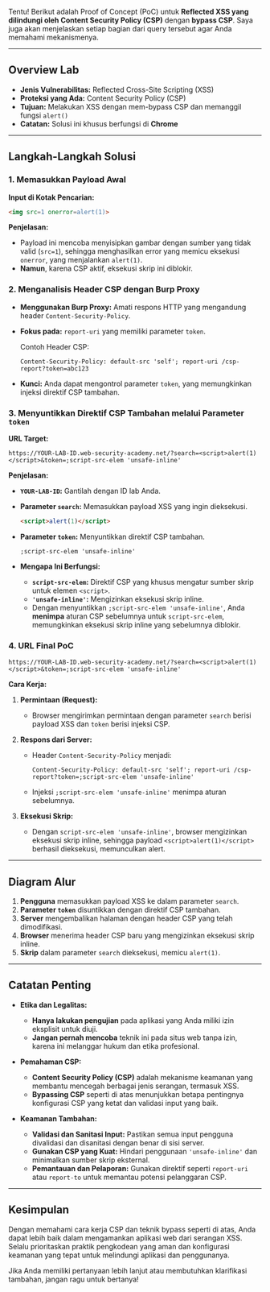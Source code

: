Tentu! Berikut adalah Proof of Concept (PoC) untuk **Reflected XSS yang dilindungi oleh Content Security Policy (CSP)** dengan **bypass CSP**. Saya juga akan menjelaskan setiap bagian dari query tersebut agar Anda memahami mekanismenya.

---

## **Overview Lab**

- **Jenis Vulnerabilitas:** Reflected Cross-Site Scripting (XSS)
- **Proteksi yang Ada:** Content Security Policy (CSP)
- **Tujuan:** Melakukan XSS dengan mem-bypass CSP dan memanggil fungsi `alert()`
- **Catatan:** Solusi ini khusus berfungsi di **Chrome**

---

## **Langkah-Langkah Solusi**

### 1. **Memasukkan Payload Awal**

**Input di Kotak Pencarian:**

```html
<img src=1 onerror=alert(1)>
```

**Penjelasan:**
- Payload ini mencoba menyisipkan gambar dengan sumber yang tidak valid (`src=1`), sehingga menghasilkan error yang memicu eksekusi `onerror`, yang menjalankan `alert(1)`.
- **Namun**, karena CSP aktif, eksekusi skrip ini diblokir.

### 2. **Menganalisis Header CSP dengan Burp Proxy**

- **Menggunakan Burp Proxy:** Amati respons HTTP yang mengandung header `Content-Security-Policy`.
- **Fokus pada:** `report-uri` yang memiliki parameter `token`.
  
  Contoh Header CSP:

  ```
  Content-Security-Policy: default-src 'self'; report-uri /csp-report?token=abc123
  ```

- **Kunci:** Anda dapat mengontrol parameter `token`, yang memungkinkan injeksi direktif CSP tambahan.

### 3. **Menyuntikkan Direktif CSP Tambahan melalui Parameter `token`**

**URL Target:**

```
https://YOUR-LAB-ID.web-security-academy.net/?search=<script>alert(1)</script>&token=;script-src-elem 'unsafe-inline'
```

**Penjelasan:**

- **`YOUR-LAB-ID`:** Gantilah dengan ID lab Anda.
- **Parameter `search`:** Memasukkan payload XSS yang ingin dieksekusi.
  
  ```html
  <script>alert(1)</script>
  ```

- **Parameter `token`:** Menyuntikkan direktif CSP tambahan.
  
  ```plaintext
  ;script-src-elem 'unsafe-inline'
  ```

- **Mengapa Ini Berfungsi:**
  - **`script-src-elem`:** Direktif CSP yang khusus mengatur sumber skrip untuk elemen `<script>`.
  - **`'unsafe-inline'`:** Mengizinkan eksekusi skrip inline.
  - Dengan menyuntikkan `;script-src-elem 'unsafe-inline'`, Anda **menimpa** aturan CSP sebelumnya untuk `script-src-elem`, memungkinkan eksekusi skrip inline yang sebelumnya diblokir.

### 4. **URL Final PoC**

```
https://YOUR-LAB-ID.web-security-academy.net/?search=<script>alert(1)</script>&token=;script-src-elem 'unsafe-inline'
```

**Cara Kerja:**

1. **Permintaan (Request):**
   - Browser mengirimkan permintaan dengan parameter `search` berisi payload XSS dan `token` berisi injeksi CSP.
   
2. **Respons dari Server:**
   - Header `Content-Security-Policy` menjadi:
     
     ```
     Content-Security-Policy: default-src 'self'; report-uri /csp-report?token=;script-src-elem 'unsafe-inline'
     ```
   
   - Injeksi `;script-src-elem 'unsafe-inline'` menimpa aturan sebelumnya.

3. **Eksekusi Skrip:**
   - Dengan `script-src-elem 'unsafe-inline'`, browser mengizinkan eksekusi skrip inline, sehingga payload `<script>alert(1)</script>` berhasil dieksekusi, memunculkan alert.

---

## **Diagram Alur**

1. **Pengguna** memasukkan payload XSS ke dalam parameter `search`.
2. **Parameter `token`** disuntikkan dengan direktif CSP tambahan.
3. **Server** mengembalikan halaman dengan header CSP yang telah dimodifikasi.
4. **Browser** menerima header CSP baru yang mengizinkan eksekusi skrip inline.
5. **Skrip** dalam parameter `search` dieksekusi, memicu `alert(1)`.

---

## **Catatan Penting**

- **Etika dan Legalitas:**
  - **Hanya lakukan pengujian** pada aplikasi yang Anda miliki izin eksplisit untuk diuji.
  - **Jangan pernah mencoba** teknik ini pada situs web tanpa izin, karena ini melanggar hukum dan etika profesional.

- **Pemahaman CSP:**
  - **Content Security Policy (CSP)** adalah mekanisme keamanan yang membantu mencegah berbagai jenis serangan, termasuk XSS.
  - **Bypassing CSP** seperti di atas menunjukkan betapa pentingnya konfigurasi CSP yang ketat dan validasi input yang baik.

- **Keamanan Tambahan:**
  - **Validasi dan Sanitasi Input:** Pastikan semua input pengguna divalidasi dan disanitasi dengan benar di sisi server.
  - **Gunakan CSP yang Kuat:** Hindari penggunaan `'unsafe-inline'` dan minimalkan sumber skrip eksternal.
  - **Pemantauan dan Pelaporan:** Gunakan direktif seperti `report-uri` atau `report-to` untuk memantau potensi pelanggaran CSP.

---

## **Kesimpulan**

Dengan memahami cara kerja CSP dan teknik bypass seperti di atas, Anda dapat lebih baik dalam mengamankan aplikasi web dari serangan XSS. Selalu prioritaskan praktik pengkodean yang aman dan konfigurasi keamanan yang tepat untuk melindungi aplikasi dan penggunanya.

Jika Anda memiliki pertanyaan lebih lanjut atau membutuhkan klarifikasi tambahan, jangan ragu untuk bertanya!
